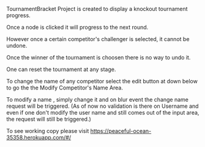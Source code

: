 TournamentBracket Project is created to display a knockout tournament progress.

Once a node is clicked it will progress to the next round.

However once a certain competitor's challenger is selected, it cannot be undone.

Once the winner of the tournament is choosen there is no way to undo it.

One can reset the tournament at any stage.

To change the name of any competitor select the edit button at down below to go the the Modify Competitor's Name Area.

To modify a name , simply change it and on blur event the change name request will be triggered.
(As of now no validation is there on Username and even if one don't modify the user name and still comes out of the input area, the request will still be triggered.)

To see working copy please visit
https://peaceful-ocean-35358.herokuapp.com/#/